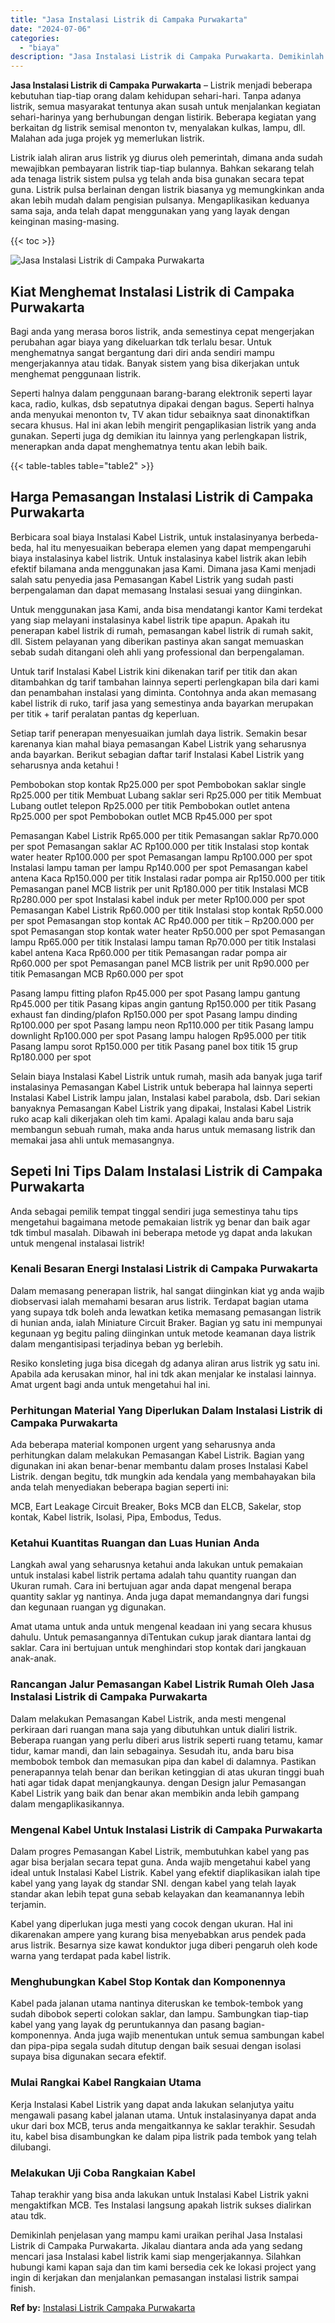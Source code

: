 ```yaml
---
title: "Jasa Instalasi Listrik di Campaka Purwakarta"
date: "2024-07-06"
categories: 
  - "biaya"
description: "Jasa Instalasi Listrik di Campaka Purwakarta. Demikinlah penjelasan yang mampu kami uraikan perihal Jasa Instalasi Listrik di Campaka Purwakarta. Jikalau dia..."
---
```


**Jasa Instalasi Listrik di Campaka Purwakarta** – Listrik menjadi beberapa kebutuhan tiap-tiap orang dalam kehidupan sehari-hari. Tanpa adanya listrik, semua masyarakat tentunya akan susah untuk menjalankan kegiatan sehari-harinya yang berhubungan dengan listirik. Beberapa kegiatan yang berkaitan dg listrik semisal menonton tv, menyalakan kulkas, lampu, dll. Malahan ada juga projek yg memerlukan listrik.

Listrik ialah aliran arus listrik yg diurus oleh pemerintah, dimana anda sudah mewajibkan pembayaran listrik tiap-tiap bulannya. Bahkan sekarang telah ada tenaga listrik sistem pulsa yg telah anda bisa gunakan secara tepat guna. Listrik pulsa berlainan dengan listrik biasanya yg memungkinkan anda akan lebih mudah dalam pengisian pulsanya. Mengaplikasikan keduanya sama saja, anda telah dapat menggunakan yang yang layak dengan keinginan masing-masing.

{{< toc >}}

![Jasa Instalasi Listrik di Campaka Purwakarta](/images/instalasi-listrik-murah20.png)

## Kiat Menghemat Instalasi Listrik di Campaka Purwakarta

Bagi anda yang merasa boros listrik, anda semestinya cepat mengerjakan perubahan agar biaya yang dikeluarkan tdk terlalu besar. Untuk menghematnya sangat bergantung dari diri anda sendiri mampu mengerjakannya atau tidak. Banyak sistem yang bisa dikerjakan untuk menghemat penggunaan listrik.

Seperti halnya dalam penggunaan barang-barang elektronik seperti layar kaca, radio, kulkas, dsb sepatutnya dipakai dengan bagus. Seperti halnya anda menyukai menonton tv, TV akan tidur sebaiknya saat dinonaktifkan secara khusus. Hal ini akan lebih mengirit pengaplikasian listrik yang anda gunakan. Seperti juga dg demikian itu lainnya yang perlengkapan listrik, menerapkan anda dapat menghematnya tentu akan lebih baik.

{{< table-tables table="table2" >}}

## Harga Pemasangan Instalasi Listrik di Campaka Purwakarta

Berbicara soal biaya Instalasi Kabel Listrik, untuk instalasinyanya berbeda-beda, hal itu menyesuaikan beberapa elemen yang dapat mempengaruhi biaya instalasinya kabel listrik. Untuk instalasinya kabel listrik akan lebih efektif bilamana anda menggunakan jasa Kami. Dimana jasa Kami menjadi salah satu penyedia jasa Pemasangan Kabel Listrik yang sudah pasti berpengalaman dan dapat memasang Instalasi sesuai yang diinginkan.

Untuk menggunakan jasa Kami, anda bisa mendatangi kantor Kami terdekat yang siap melayani instalasinya kabel listrik tipe apapun. Apakah itu penerapan kabel listrik di rumah, pemasangan kabel listrik di rumah sakit, dll. Sistem pelayanan yang diberikan pastinya akan sangat memuaskan sebab sudah ditangani oleh ahli yang professional dan berpengalaman.

Untuk tarif Instalasi Kabel Listrik kini dikenakan tarif per titik dan akan ditambahkan dg tarif tambahan lainnya seperti perlengkapan bila dari kami dan penambahan instalasi yang diminta. Contohnya anda akan memasang kabel listrik di ruko, tarif jasa yang semestinya anda bayarkan merupakan per titik + tarif peralatan pantas dg keperluan.

Setiap tarif penerapan menyesuaikan jumlah daya listrik. Semakin besar karenanya kian mahal biaya pemasangan Kabel Listrik yang seharusnya anda bayarkan. Berikut sebagian daftar tarif Instalasi Kabel Listrik yang seharusnya anda ketahui !

Pembobokan stop kontak Rp25.000 per spot Pembobokan saklar single Rp25.000 per titik Membuat Lubang saklar seri Rp25.000 per titik Membuat Lubang outlet telepon Rp25.000 per titik Pembobokan outlet antena Rp25.000 per spot Pembobokan outlet MCB Rp45.000 per spot

Pemasangan Kabel Listrik Rp65.000 per titik Pemasangan saklar Rp70.000 per spot Pemasangan saklar AC Rp100.000 per titik Instalasi stop kontak water heater Rp100.000 per spot Pemasangan lampu Rp100.000 per spot Instalasi lampu taman per lampu Rp140.000 per spot Pemasangan kabel antena Kaca Rp150.000 per titik Instalasi radar pompa air Rp150.000 per titik Pemasangan panel MCB listrik per unit Rp180.000 per titik Instalasi MCB Rp280.000 per spot Instalasi kabel induk per meter Rp100.000 per spot Pemasangan Kabel Listrik Rp60.000 per titik Instalasi stop kontak Rp50.000 per spot Pemasangan stop kontak AC Rp40.000 per titik – Rp200.000 per spot Pemasangan stop kontak water heater Rp50.000 per spot Pemasangan lampu Rp65.000 per titik Instalasi lampu taman Rp70.000 per titik Instalasi kabel antena Kaca Rp60.000 per titik Pemasangan radar pompa air Rp60.000 per spot Pemasangan panel MCB listrik per unit Rp90.000 per titik Pemasangan MCB Rp60.000 per spot

Pasang lampu fitting plafon Rp45.000 per spot Pasang lampu gantung Rp45.000 per titik Pasang kipas angin gantung Rp150.000 per titik Pasang exhaust fan dinding/plafon Rp150.000 per spot Pasang lampu dinding Rp100.000 per spot Pasang lampu neon Rp110.000 per titik Pasang lampu downlight Rp100.000 per spot Pasang lampu halogen Rp95.000 per titik Pasang lampu sorot Rp150.000 per titik Pasang panel box titik 15 grup Rp180.000 per spot

Selain biaya Instalasi Kabel Listrik untuk rumah, masih ada banyak juga tarif instalasinya Pemasangan Kabel Listrik untuk beberapa hal lainnya seperti Instalasi Kabel Listrik lampu jalan, Instalasi kabel parabola, dsb. Dari sekian banyaknya Pemasangan Kabel Listrik yang dipakai, Instalasi Kabel Listrik ruko acap kali dikerjakan oleh tim kami. Apalagi kalau anda baru saja membangun sebuah rumah, maka anda harus untuk memasang listrik dan memakai jasa ahli untuk memasangnya.

## Sepeti Ini Tips Dalam Instalasi Listrik di Campaka Purwakarta


Anda sebagai pemilik tempat tinggal sendiri juga semestinya tahu tips mengetahui bagaimana metode pemakaian listrik yg benar dan baik agar tdk timbul masalah. Dibawah ini beberapa metode yg dapat anda lakukan untuk mengenal instalasai listrik!

### Kenali Besaran Energi Instalasi Listrik di Campaka Purwakarta

Dalam memasang penerapan listrik, hal sangat diinginkan kiat yg anda wajib diobservasi ialah memahami besaran arus listrik. Terdapat bagian utama yang supaya tdk boleh anda lewatkan ketika memasang pemasangan listrik di hunian anda, ialah Miniature Circuit Braker. Bagian yg satu ini mempunyai kegunaan yg begitu paling diinginkan untuk metode keamanan daya listrik dalam mengantisipasi terjadinya beban yg berlebih.

Resiko konsleting juga bisa dicegah dg adanya aliran arus listrik yg satu ini. Apabila ada kerusakan minor, hal ini tdk akan menjalar ke instalasi lainnya. Amat urgent bagi anda untuk mengetahui hal ini.

### Perhitungan Material Yang Diperlukan Dalam Instalasi Listrik di Campaka Purwakarta

Ada beberapa material komponen urgent yang seharusnya anda perhitungkan dalam melakukan Pemasangan Kabel Listrik. Bagian yang digunakan ini akan benar-benar membantu dalam proses Instalasi Kabel Listrik. dengan begitu, tdk mungkin ada kendala yang membahayakan bila anda telah menyediakan beberapa bagian seperti ini:

MCB, Eart Leakage Circuit Breaker, Boks MCB dan ELCB, Sakelar, stop kontak, Kabel listrik, Isolasi, Pipa, Embodus, Tedus.

### Ketahui Kuantitas Ruangan dan Luas Hunian Anda

Langkah awal yang seharusnya ketahui anda lakukan untuk pemakaian untuk instalasi kabel listrik pertama adalah tahu quantity ruangan dan Ukuran rumah. Cara ini bertujuan agar anda dapat mengenal berapa quantity saklar yg nantinya. Anda juga dapat memandangnya dari fungsi dan kegunaan ruangan yg digunakan.

Amat utama untuk anda untuk mengenal keadaan ini yang secara khusus dahulu. Untuk pemasangannya diTentukan cukup jarak diantara lantai dg saklar. Cara ini bertujuan untuk menghindari stop kontak dari jangkauan anak-anak.

### Rancangan Jalur Pemasangan Kabel Listrik Rumah Oleh Jasa Instalasi Listrik di Campaka Purwakarta

Dalam melakukan Pemasangan Kabel Listrik, anda mesti mengenal perkiraan dari ruangan mana saja yang dibutuhkan untuk dialiri listrik. Beberapa ruangan yang perlu diberi arus listrik seperti ruang tetamu, kamar tidur, kamar mandi, dan lain sebagainya. Sesudah itu, anda baru bisa membobok tembok dan memasukan pipa dan kabel di dalamnya. Pastikan penerapannya telah benar dan berikan ketinggian di atas ukuran tinggi buah hati agar tidak dapat menjangkaunya. dengan Design jalur Pemasangan Kabel Listrik yang baik dan benar akan membikin anda lebih gampang dalam mengaplikasikannya.

### Mengenal Kabel Untuk Instalasi Listrik di Campaka Purwakarta

Dalam progres Pemasangan Kabel Listrik, membutuhkan kabel yang pas agar bisa berjalan secara tepat guna. Anda wajib mengetahui kabel yang ideal untuk Instalasi Kabel Listrik. Kabel yang efektif diaplikasikan ialah tipe kabel yang yang layak dg standar SNI. dengan kabel yang telah layak standar akan lebih tepat guna sebab kelayakan dan keamanannya lebih terjamin.

Kabel yang diperlukan juga mesti yang cocok dengan ukuran. Hal ini dikarenakan ampere yang kurang bisa menyebabkan arus pendek pada arus listrik. Besarnya size kawat konduktor juga diberi pengaruh oleh kode warna yang terdapat pada kabel listrik.

### Menghubungkan Kabel Stop Kontak dan Komponennya

Kabel pada jalanan utama nantinya diteruskan ke tembok-tembok yang sudah dibobok seperti colokan saklar, dan lampu. Sambungkan tiap-tiap kabel yang yang layak dg peruntukannya dan pasang bagian-komponennya. Anda juga wajib menentukan untuk semua sambungan kabel dan pipa-pipa segala sudah ditutup dengan baik sesuai dengan isolasi supaya bisa digunakan secara efektif.

### Mulai Rangkai Kabel Rangkaian Utama

Kerja Instalasi Kabel Listrik yang dapat anda lakukan selanjutya yaitu mengawali pasang kabel jalanan utama. Untuk instalasinyanya dapat anda ukur dari box MCB, terus anda mengaitkannya ke saklar terakhir. Sesudah itu, kabel bisa disambungkan ke dalam pipa listrik pada tembok yang telah dilubangi.

### Melakukan Uji Coba Rangkaian Kabel

Tahap terakhir yang bisa anda lakukan untuk Instalasi Kabel Listrik yakni mengaktifkan MCB. Tes Instalasi langsung apakah listrik sukses dialirkan atau tdk.

Demikinlah penjelasan yang mampu kami uraikan perihal Jasa Instalasi Listrik di Campaka Purwakarta. Jikalau diantara anda ada yang sedang mencari jasa Instalasi kabel listrik kami siap mengerjakannya. Silahkan hubungi kami kapan saja dan tim kami bersedia cek ke lokasi project yang ingin di kerjakan dan menjalankan pemasangan instalasi listrik sampai finish.

**Ref by:** [Instalasi Listrik Campaka Purwakarta](https://id.wikipedia.org/wiki/Instalasi)
